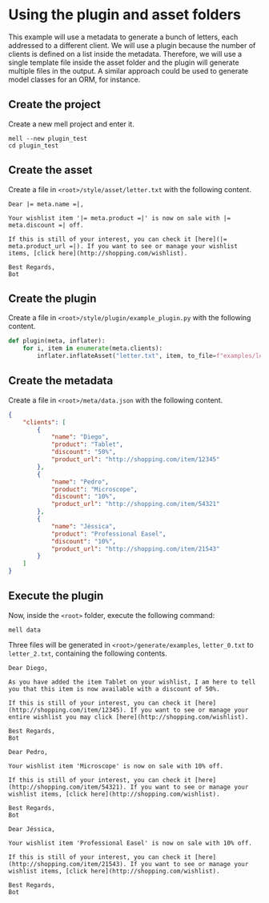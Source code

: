 
# Using the plugin and asset folders

This example will use a metadata to generate a bunch of letters, each addressed to a different client. We will use a plugin because the number of clients is defined on a list inside the metadata. Therefore, we will use a single template file inside the asset folder and the plugin will generate multiple files in the output. A similar approach could be used to generate model classes for an ORM, for instance.

## Create the project

Create a new mell project and enter it.

```shell
mell --new plugin_test
cd plugin_test
```

## Create the asset

Create a file in `<root>/style/asset/letter.txt` with the following content.

```
Dear |= meta.name =|,

Your wishlist item '|= meta.product =|' is now on sale with |= meta.discount =| off. 

If this is still of your interest, you can check it [here](|= meta.product_url =|). If you want to see or manage your wishlist items, [click here](http://shopping.com/wishlist).

Best Regards,
Bot
```

## Create the plugin

Create a file in `<root>/style/plugin/example_plugin.py` with the following content.

```python
def plugin(meta, inflater):
    for i, item in enumerate(meta.clients):
        inflater.inflateAsset("letter.txt", item, to_file=f"examples/letter_{i}.txt")
```

## Create the metadata

Create a file in `<root>/meta/data.json` with the following content.

```json
{
    "clients": [
        {
            "name": "Diego",
            "product": "Tablet",
            "discount": "50%",
            "product_url": "http://shopping.com/item/12345"
        },
        {
            "name": "Pedro",
            "product": "Microscope",
            "discount": "10%",
            "product_url": "http://shopping.com/item/54321"
        },
        {
            "name": "Jéssica",
            "product": "Professional Easel",
            "discount": "10%",
            "product_url": "http://shopping.com/item/21543"
        }
    ]
}
```

## Execute the plugin

Now, inside the `<root>` folder, execute the following command:

```shell
mell data
```

Three files will be generated in `<root>/generate/examples`, `letter_0.txt` to `letter_2.txt`, containing the following contents.

```
Dear Diego,

As you have added the item Tablet on your wishlist, I am here to tell you that this item is now available with a discount of 50%. 

If this is still of your interest, you can check it [here](http://shopping.com/item/12345). If you want to see or manage your entire wishlist you may click [here](http://shopping.com/wishlist).

Best Regards,
Bot
```

```
Dear Pedro,

Your wishlist item 'Microscope' is now on sale with 10% off. 

If this is still of your interest, you can check it [here](http://shopping.com/item/54321). If you want to see or manage your wishlist items, [click here](http://shopping.com/wishlist).

Best Regards,
Bot
```

```
Dear Jéssica,

Your wishlist item 'Professional Easel' is now on sale with 10% off. 

If this is still of your interest, you can check it [here](http://shopping.com/item/21543). If you want to see or manage your wishlist items, [click here](http://shopping.com/wishlist).

Best Regards,
Bot
```

